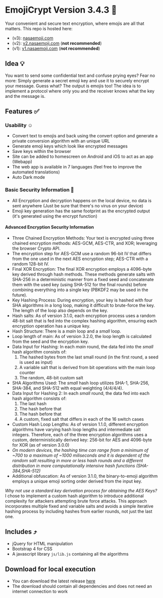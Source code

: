 # EmojiCrypt Version 3.4.3 🌈

Your convenient and secure text encryption, where emojis are all that matters.
This repo is hosted here:

- (v3): [nasaemoji.com](https://nasaemoji.com)
- (v2): [v2.nasaemoji.com](https://v2.nasaemoji.com) (**not recommended**)
- (v1): [v1.nasaemoji.com](https://v1.nasaemoji.com) (**not recommended**)

## Idea 💡

You want to send some confidential text and confuse prying eyes?
Fear no more: Simply generate a secret emoji key and use it to securely encrypt your message.
Guess what? The output is emojis too!
The idea is to implement a protocol where only you and the receiver knows what the key and the message is.

## Features ✅

### Usability ☺️

- Convert text to emojis and back using the convert option and generate a private conversion algorithm with an unique URL
- Generate emoji keys which look like encrypted messages
- Save keys within the browser
- Site can be added to homescreen on Android and iOS to act as an app (Webapp)
- The web app is available in 7 languages (feel free to improve the automated translations)
- Auto Dark mode

### Basic Security Information 🔐

- All Encryption and decryption happens on the local device, no data is sent anywhere (Just be sure that there's no virus on your device)
- Emoji key generation has the same footprint as the encrypted output (it's generated using the encrypt function)

#### Advanced Encryption Security Information

- Three Chained Encryption Methods: Your text is encrypted using three chained encryption methods: AES-GCM, AES-CTR, and XOR; leveraging the browser Crypto API.
- The encryption step for AES-GCM use a random 96-bit IV that differs from the one used in the next AES encryption step; AES-CTR with a random 128-bit IV.
- Final XOR Encryption: The final XOR encryption employs a 4096-byte key derived through hash methods. These methods generate salts with SHA-256 in a deterministic manner from a fixed seed and concatenate them with the used key (using SHA-512 for the final rounds) before combining everything into a single key (PBKDF2 may be used in the future).
- Key Hashing Process: During encryption, your key is hashed with four SHA algorithms in a long loop, making it difficult to brute-force the key. The length of the loop also depends on the key.
- Hash salts: As of version 3.1.0, each encryption process uses a random 48-bit salt that is fed into the complex hashing algorithm, ensuring each encryption operation has a unique key.
- Hash Structure: There is a *main* loop and a *small* loop.
- Loop length of main: As of version 3.2.0, the loop length is calculated from the seed and the encryption key.
- Data Input for Hashing: In each *main* round, the data fed into the *small* hash algorithm consists of:
    1. The hashed bytes from the last small round (in the first round, a seed is used as input)
    2. A variable salt that is derived from bit operations with the main loop counter
    3. The random, 48-bit custom salt
- SHA Algorithms Used: The *small* hash loop utilizes SHA-1, SHA-256, SHA-384, and SHA-512 with equal weighting (4/4/4/4).
- Data Input for Hashing 2: In each *small* round, the data fed into each hash algorithm consists of:
    1. The last hash
    2. The hash before that
    3. The hash before that
    4. A custom, fixed salt that differs in each of the 16 switch cases
- Custom Hash Loop Lengths: As of version 1.1.0, different encryption algorithms have varying hash loop lengths and intermediate salt integers. Therefore, each of the three encryption algorithms uses a custom, deterministically derived key: 256-bit for AES and 4096-byte for XOR (as of version 3.0.0)
- *On modern devices, the hashing time can range from a minimum of ~700 to a maximum of ~1000 miliseconds and it is dependent of the random salt resulting in more or less hash rounds and a different distribution in more computationally intensive hash functions (SHA-384,SHA-512)*
- Additional obfuscation: As of version 3.1.0, the binary-to-emoji algorithm employs a unique emoji sorting order derived from the input key.

*Why not use a standard key derivation process for obtaining the AES Keys?*
I chose to implement a custom hash algorithm to introduce additional complexity for attackers attempting brute force attacks. This approach incorporates multiple fixed and variable salts and avoids a simple iterative hashing process by including hashes from earlier rounds, not just the last one.

## Includes ⤴️

- jQuery for HTML manipulation
- Bootstrap 4 for CSS
- A javascript library `js/lib.js` containing all the algorithms

## Download for local execution

- You can download the latest release [here](https://github.com/mqxym/EmojiCrypt/releases)
- The download should contain all dependencies and does not need an internet connection to work
